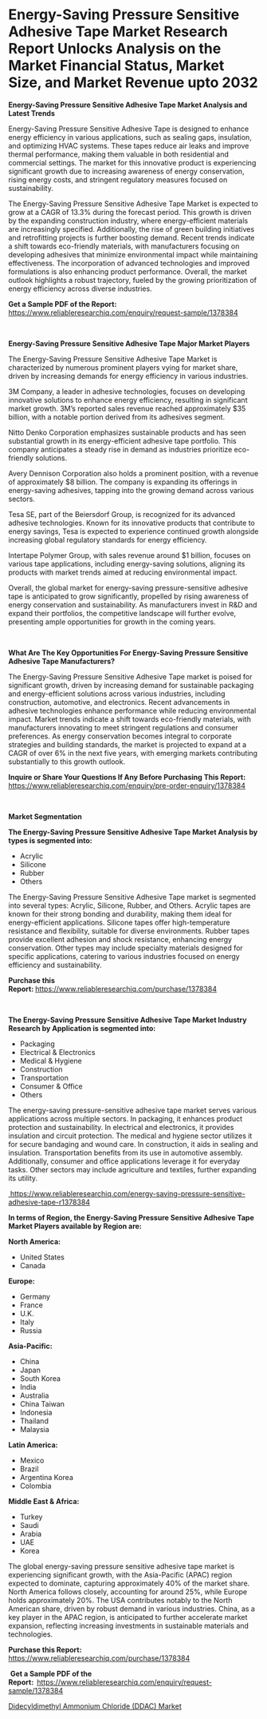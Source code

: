 <p><h1>Energy-Saving Pressure Sensitive Adhesive Tape Market Research Report Unlocks Analysis on the Market Financial Status, Market Size, and Market Revenue upto 2032</h1></p><p><strong>Energy-Saving Pressure Sensitive Adhesive Tape Market Analysis and Latest Trends</strong></p>
<p><p>Energy-Saving Pressure Sensitive Adhesive Tape is designed to enhance energy efficiency in various applications, such as sealing gaps, insulation, and optimizing HVAC systems. These tapes reduce air leaks and improve thermal performance, making them valuable in both residential and commercial settings. The market for this innovative product is experiencing significant growth due to increasing awareness of energy conservation, rising energy costs, and stringent regulatory measures focused on sustainability.</p><p>The Energy-Saving Pressure Sensitive Adhesive Tape Market is expected to grow at a CAGR of 13.3% during the forecast period. This growth is driven by the expanding construction industry, where energy-efficient materials are increasingly specified. Additionally, the rise of green building initiatives and retrofitting projects is further boosting demand. Recent trends indicate a shift towards eco-friendly materials, with manufacturers focusing on developing adhesives that minimize environmental impact while maintaining effectiveness. The incorporation of advanced technologies and improved formulations is also enhancing product performance. Overall, the market outlook highlights a robust trajectory, fueled by the growing prioritization of energy efficiency across diverse industries.</p></p>
<p><strong>Get a Sample PDF of the Report:&nbsp;</strong> <a href="https://www.reliableresearchiq.com/enquiry/request-sample/1378384?utm_campaign=3099&utm_medium=2&utm_source=Github&utm_content=ia&utm_term=02042025&utm_id=energy-saving-pressure-sensitive-adhesive-tape">https://www.reliableresearchiq.com/enquiry/request-sample/1378384</a></p>
<p>&nbsp;</p>
<p><strong>Energy-Saving Pressure Sensitive Adhesive Tape Major Market Players</strong></p>
<p><p>The Energy-Saving Pressure Sensitive Adhesive Tape Market is characterized by numerous prominent players vying for market share, driven by increasing demands for energy efficiency in various industries.</p><p>3M Company, a leader in adhesive technologies, focuses on developing innovative solutions to enhance energy efficiency, resulting in significant market growth. 3M’s reported sales revenue reached approximately $35 billion, with a notable portion derived from its adhesives segment.</p><p>Nitto Denko Corporation emphasizes sustainable products and has seen substantial growth in its energy-efficient adhesive tape portfolio. This company anticipates a steady rise in demand as industries prioritize eco-friendly solutions.</p><p>Avery Dennison Corporation also holds a prominent position, with a revenue of approximately $8 billion. The company is expanding its offerings in energy-saving adhesives, tapping into the growing demand across various sectors.</p><p>Tesa SE, part of the Beiersdorf Group, is recognized for its advanced adhesive technologies. Known for its innovative products that contribute to energy savings, Tesa is expected to experience continued growth alongside increasing global regulatory standards for energy efficiency.</p><p>Intertape Polymer Group, with sales revenue around $1 billion, focuses on various tape applications, including energy-saving solutions, aligning its products with market trends aimed at reducing environmental impact.</p><p>Overall, the global market for energy-saving pressure-sensitive adhesive tape is anticipated to grow significantly, propelled by rising awareness of energy conservation and sustainability. As manufacturers invest in R&D and expand their portfolios, the competitive landscape will further evolve, presenting ample opportunities for growth in the coming years.</p></p>
<p>&nbsp;</p>
<p><strong>What Are The Key Opportunities For Energy-Saving Pressure Sensitive Adhesive Tape Manufacturers?</strong></p>
<p><p>The Energy-Saving Pressure Sensitive Adhesive Tape market is poised for significant growth, driven by increasing demand for sustainable packaging and energy-efficient solutions across various industries, including construction, automotive, and electronics. Recent advancements in adhesive technologies enhance performance while reducing environmental impact. Market trends indicate a shift towards eco-friendly materials, with manufacturers innovating to meet stringent regulations and consumer preferences. As energy conservation becomes integral to corporate strategies and building standards, the market is projected to expand at a CAGR of over 6% in the next five years, with emerging markets contributing substantially to this growth outlook.</p></p>
<p><strong>Inquire or Share Your Questions If Any Before Purchasing This Report:</strong> <a href="https://www.reliableresearchiq.com/enquiry/pre-order-enquiry/1378384?utm_campaign=3099&utm_medium=2&utm_source=Github&utm_content=ia&utm_term=02042025&utm_id=energy-saving-pressure-sensitive-adhesive-tape">https://www.reliableresearchiq.com/enquiry/pre-order-enquiry/1378384</a></p>
<p>&nbsp;</p>
<p><strong>Market Segmentation</strong></p>
<p><strong>The Energy-Saving Pressure Sensitive Adhesive Tape Market Analysis by types is segmented into:</strong></p>
<p><ul><li>Acrylic</li><li>Silicone</li><li>Rubber</li><li>Others</li></ul></p>
<p><p>The Energy-Saving Pressure Sensitive Adhesive Tape market is segmented into several types: Acrylic, Silicone, Rubber, and Others. Acrylic tapes are known for their strong bonding and durability, making them ideal for energy-efficient applications. Silicone tapes offer high-temperature resistance and flexibility, suitable for diverse environments. Rubber tapes provide excellent adhesion and shock resistance, enhancing energy conservation. Other types may include specialty materials designed for specific applications, catering to various industries focused on energy efficiency and sustainability.</p></p>
<p><strong>Purchase this Report:&nbsp;</strong><a href="https://www.reliableresearchiq.com/purchase/1378384?utm_campaign=3099&utm_medium=2&utm_source=Github&utm_content=ia&utm_term=02042025&utm_id=energy-saving-pressure-sensitive-adhesive-tape">https://www.reliableresearchiq.com/purchase/1378384</a></p>
<p>&nbsp;</p>
<p><strong>The Energy-Saving Pressure Sensitive Adhesive Tape Market Industry Research by Application is segmented into:</strong></p>
<p><ul><li>Packaging</li><li>Electrical & Electronics</li><li>Medical & Hygiene</li><li>Construction</li><li>Transportation</li><li>Consumer & Office</li><li>Others</li></ul></p>
<p><p>The energy-saving pressure-sensitive adhesive tape market serves various applications across multiple sectors. In packaging, it enhances product protection and sustainability. In electrical and electronics, it provides insulation and circuit protection. The medical and hygiene sector utilizes it for secure bandaging and wound care. In construction, it aids in sealing and insulation. Transportation benefits from its use in automotive assembly. Additionally, consumer and office applications leverage it for everyday tasks. Other sectors may include agriculture and textiles, further expanding its utility.</p></p>
<p><a href="https://www.reliableresearchiq.com/energy-saving-pressure-sensitive-adhesive-tape-r1378384?utm_campaign=3099&utm_medium=2&utm_source=Github&utm_content=ia&utm_term=02042025&utm_id=energy-saving-pressure-sensitive-adhesive-tape">&nbsp;https://www.reliableresearchiq.com/energy-saving-pressure-sensitive-adhesive-tape-r1378384</a></p>
<p><strong>In terms of Region, the Energy-Saving Pressure Sensitive Adhesive Tape Market Players available by Region are:</strong></p>
<p>
    <p> <strong> North America: </strong>
        <ul>
            <li>United States</li>
            <li>Canada</li>
        </ul>
        </p> 
    <p> <strong> Europe: </strong>
        <ul>
            <li>Germany</li>
            <li>France</li>
            <li>U.K.</li>
            <li>Italy</li>
            <li>Russia</li>
        </ul>
        </p> 
    <p> <strong> Asia-Pacific: </strong>
        <ul>
            <li>China</li>
            <li>Japan</li>
            <li>South Korea</li>
            <li>India</li>
            <li>Australia</li>
            <li>China Taiwan</li>
            <li>Indonesia</li>
            <li>Thailand</li>
            <li>Malaysia</li>
        </ul>
        </p> 
    <p> <strong> Latin America: </strong>
        <ul>
            <li>Mexico</li>
            <li>Brazil</li>
            <li>Argentina Korea</li>
            <li>Colombia</li>
        </ul>
        </p> 
    <p> <strong> Middle East & Africa: </strong>
        <ul>
            <li>Turkey</li>
            <li>Saudi</li>
            <li>Arabia</li>
            <li>UAE</li>
            <li>Korea</li>
        </ul>
    </p>
    </p>
<p><p>The global energy-saving pressure sensitive adhesive tape market is experiencing significant growth, with the Asia-Pacific (APAC) region expected to dominate, capturing approximately 40% of the market share. North America follows closely, accounting for around 25%, while Europe holds approximately 20%. The USA contributes notably to the North American share, driven by robust demand in various industries. China, as a key player in the APAC region, is anticipated to further accelerate market expansion, reflecting increasing investments in sustainable materials and technologies.</p></p>
<p><strong>Purchase this Report: </strong><a href="https://www.reliableresearchiq.com/purchase/1378384?utm_campaign=3099&utm_medium=2&utm_source=Github&utm_content=ia&utm_term=02042025&utm_id=energy-saving-pressure-sensitive-adhesive-tape">https://www.reliableresearchiq.com/purchase/1378384</a></p>
<p>&nbsp;<strong>Get a Sample PDF of the Report:&nbsp;&nbsp;</strong><a href="https://www.reliableresearchiq.com/enquiry/request-sample/1378384?utm_campaign=3099&utm_medium=2&utm_source=Github&utm_content=ia&utm_term=02042025&utm_id=energy-saving-pressure-sensitive-adhesive-tape">https://www.reliableresearchiq.com/enquiry/request-sample/1378384</a></p>
<p><strong></strong></p>
<p><p><a href="https://github.com/saeiddaemo/Market-Research-Report-List-1/blob/main/didecyldimethyl-ammonium-chloride-ddac-market.md?utm_campaign=3099&utm_medium=2&utm_source=Github&utm_content=ia&utm_term=02042025&utm_id=energy-saving-pressure-sensitive-adhesive-tape">Didecyldimethyl Ammonium Chloride (DDAC) Market</a></p></p>